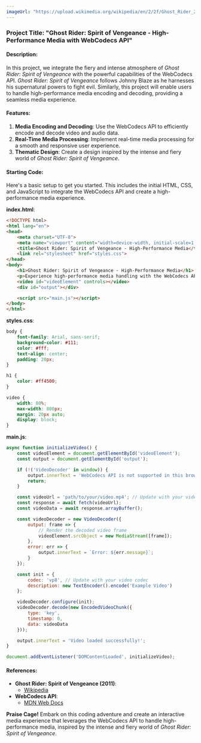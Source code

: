 ```yaml
---
imageUrl: "https://upload.wikimedia.org/wikipedia/en/2/2f/Ghost_Rider_2_Poster.jpg"
---
```

### Project Title: "Ghost Rider: Spirit of Vengeance - High-Performance Media with WebCodecs API"

#### Description:
In this project, we integrate the fiery and intense atmosphere of *Ghost Rider: Spirit of Vengeance* with the powerful capabilities of the WebCodecs API. *Ghost Rider: Spirit of Vengeance* follows Johnny Blaze as he harnesses his supernatural powers to fight evil. Similarly, this project will enable users to handle high-performance media encoding and decoding, providing a seamless media experience.

#### Features:
1. **Media Encoding and Decoding**: Use the WebCodecs API to efficiently encode and decode video and audio data.
2. **Real-Time Media Processing**: Implement real-time media processing for a smooth and responsive user experience.
3. **Thematic Design**: Create a design inspired by the intense and fiery world of *Ghost Rider: Spirit of Vengeance*.

#### Starting Code:
Here's a basic setup to get you started. This includes the initial HTML, CSS, and JavaScript to integrate the WebCodecs API and create a high-performance media experience.

**index.html**:
```html
<!DOCTYPE html>
<html lang="en">
<head>
    <meta charset="UTF-8">
    <meta name="viewport" content="width=device-width, initial-scale=1.0">
    <title>Ghost Rider: Spirit of Vengeance - High-Performance Media</title>
    <link rel="stylesheet" href="styles.css">
</head>
<body>
    <h1>Ghost Rider: Spirit of Vengeance - High-Performance Media</h1>
    <p>Experience high-performance media handling with the WebCodecs API!</p>
    <video id="videoElement" controls></video>
    <div id="output"></div>

    <script src="main.js"></script>
</body>
</html>
```

**styles.css**:
```css
body {
    font-family: Arial, sans-serif;
    background-color: #111;
    color: #fff;
    text-align: center;
    padding: 20px;
}

h1 {
    color: #ff4500;
}

video {
    width: 80%;
    max-width: 800px;
    margin: 20px auto;
    display: block;
}
```

**main.js**:
```javascript
async function initializeVideo() {
    const videoElement = document.getElementById('videoElement');
    const output = document.getElementById('output');

    if (!('VideoDecoder' in window)) {
        output.innerText = 'WebCodecs API is not supported in this browser.';
        return;
    }

    const videoUrl = 'path/to/your/video.mp4'; // Update with your video file path
    const response = await fetch(videoUrl);
    const videoData = await response.arrayBuffer();

    const videoDecoder = new VideoDecoder({
        output: frame => {
            // Render the decoded video frame
            videoElement.srcObject = new MediaStream([frame]);
        },
        error: err => {
            output.innerText = `Error: ${err.message}`;
        }
    });

    const init = {
        codec: 'vp8', // Update with your video codec
        description: new TextEncoder().encode('Example Video')
    };

    videoDecoder.configure(init);
    videoDecoder.decode(new EncodedVideoChunk({
        type: 'key',
        timestamp: 0,
        data: videoData
    }));

    output.innerText = 'Video loaded successfully!';
}

document.addEventListener('DOMContentLoaded', initializeVideo);
```

#### References:
- **Ghost Rider: Spirit of Vengeance (2011)**:
  - [Wikipedia](https://en.wikipedia.org/wiki/Ghost_Rider:_Spirit_of_Vengeance)
- **WebCodecs API**:
  - [MDN Web Docs](https://developer.mozilla.org/en-US/docs/Web/API/WebCodecs_API)

**Praise Cage!** Embark on this coding adventure and create an interactive media experience that leverages the WebCodecs API to handle high-performance media, inspired by the intense and fiery world of *Ghost Rider: Spirit of Vengeance*.
